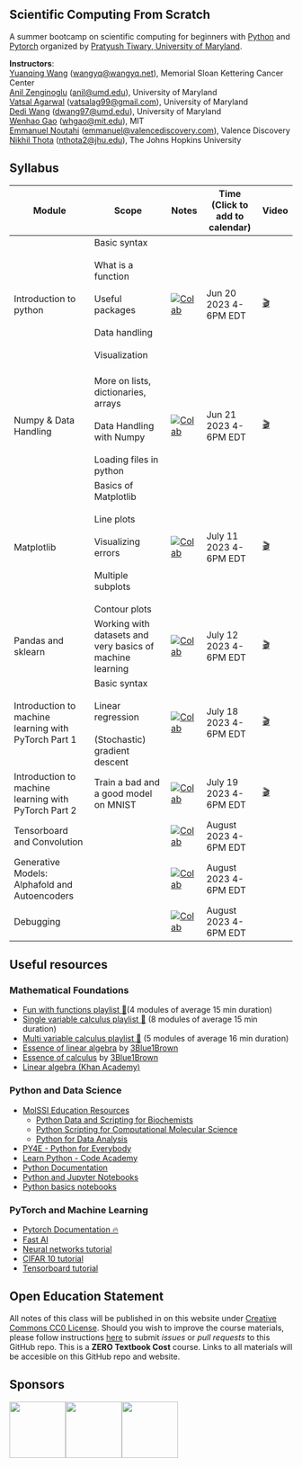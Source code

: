 Scientific Computing From Scratch
---------------------------------
A summer bootcamp on scientific computing for beginners with [Python](https://www.python.org) and [Pytorch](https://pytorch.org) organized by [Pratyush Tiwary, University of Maryland](http://go.umd.edu/tiwarylab).

**Instructors**:<br>
[Yuanqing Wang](http://www.wangyq.net) ([wangyq@wangyq.net](mailto:wangyq@wangyq.net)), Memorial Sloan Kettering Cancer Center<br>
[Anil Zenginoglu](https://anilzen.github.io/) ([anil@umd.edu](mailto:anil@umd.edu)), University of Maryland<br>
[Vatsal Agarwal](https://scholar.google.com/citations?user=DJRhPVgAAAAJ&hl=en) ([vatsalag99@gmail.com](mailto:vatsalag99@gmail.com)), University of Maryland<br>
[Dedi Wang](https://wangdedi1997.github.io/) ([dwang97@umd.edu](mailto:dwang97@umd.edu)), University of Maryland<br>
[Wenhao Gao](https://wenhao-gao.github.io/) ([whgao@mit.edu](mailto:whgao@mit.edu)), MIT<br>
[Emmanuel Noutahi](https://scholar.google.ca/citations?user=JcuwpbQAAAAJ&hl=fr) ([emmanuel@valencediscovery.com](mailto:emmanuel@valencediscovery.com)), Valence Discovery<br>
[Nikhil Thota](https://www.linkedin.com/in/nikhil-thota/) ([nthota2@jhu.edu](mailto:nthota2@jhu.edu)), The Johns Hopkins University<br>



## Syllabus

Module | Scope | Notes | Time <br> (Click to add to calendar) | Video
--------------------- | --------------------- | --------------------- | ------- | --- 
Introduction to python | Basic syntax <br><br> What is a function <br><br> Useful packages <br><br> Data handling <br><br> Visualization <br><br> | [![Colab](https://colab.research.google.com/assets/colab-badge.svg)](https://colab.research.google.com/drive/1y-lHeI1ZpyHou8-dSFBNtGJjzqDzahdV) | Jun 20 2023 4-6PM EDT| [🎬](https://umd.zoom.us/rec/share/_b8DrAM1MYpbRvfpv-3BuyzN9yeacWjKh0To58ZVApRpzpK6FqfWmVkxMsEiEufD.7Ha3oJd8B4C_5d67)
Numpy & Data Handling | More on lists, dictionaries, arrays <br><br> Data Handling with Numpy <br><br> Loading files in python |   [![Colab](https://colab.research.google.com/assets/colab-badge.svg)](https://colab.research.google.com/drive/1qpsjL1PKgM7lqxQz9KqOVpla3VoACmPq)| Jun 21 2023 4-6PM EDT | [🎬](https://umd.zoom.us/rec/share/FOHxmWbnDrewY97e7-dpFSee-bzLUTWSZTSuCmJXmkVdEvikxmpVVXedS2q98VKk.sGgRdNnsyvcGejOH?startTime=1687377536000)
Matplotlib | Basics of Matplotlib <br><br> Line plots <br><br> Visualizing errors <br><br> Multiple subplots <br><br> Contour plots| [![Colab](https://colab.research.google.com/assets/colab-badge.svg)](https://colab.research.google.com/drive/18MoWvoDkv9xKzKrkI-u1Q8Thv56sRk3_?usp=drive_link) |  July 11 2023 4-6PM EDT | [🎬](https://umd.zoom.us/rec/share/JLtWg8xHlQbRAgE2BG4AzMr40nljjETRgfRXNlB3cxMIyWGy8rInCJWP_nwdp-oz.6c9RlLLfNRh4Hzri)
Pandas and sklearn | Working with datasets and very basics of machine learning | [![Colab](https://colab.research.google.com/assets/colab-badge.svg)](https://colab.research.google.com/drive/1FF2BV3uX7hGfQxOkF1GLvFp3CzL7x-5r) |  July 12 2023 4-6PM EDT |  [🎬](https://umd.zoom.us/rec/share/-mAcw7Mg4smGMYlfJ1f5j4GbRqIdfMbAC0ZnfZc0AAf_jUNeSrYIsf-0vrewHXg.YHlNWzRSQPaxZe1r?startTime=1689192277000)
Introduction to machine learning with PyTorch Part 1| Basic syntax <br><br> Linear regression <br><br> (Stochastic) gradient descent| [![Colab](https://colab.research.google.com/assets/colab-badge.svg)](https://colab.research.google.com/drive/1wzkRzzs1VxCoZX1jtmDODdLRS7eXUsM2) |  July 18 2023 4-6PM EDT| [🎬](https://umd.zoom.us/rec/share/IuDWUgq2Pek_DiRUS_nfe8NiOXQpe58SFTSu26_S9K6JNudlCQXGIIAaEmm8AQ81.Dmptvp1CHKdtXDrK?startTime=1689710428000)|
Introduction to machine learning with PyTorch Part 2|Train a bad and a good model on MNIST| [![Colab](https://colab.research.google.com/assets/colab-badge.svg)](https://colab.research.google.com/drive/1wzkRzzs1VxCoZX1jtmDODdLRS7eXUsM2) |  July 19 2023 4-6PM EDT| [🎬](https://umd.zoom.us/rec/share/MhBEGr3bvcqRfNKaPXvD_r5p7BYkXNViZgp5tnKPiXEbR4t_hPkE53xfJeYYjs1W.V8ngCPK70AhElLRO)|
Tensorboard and Convolution | | [![Colab](https://colab.research.google.com/assets/colab-badge.svg)](https://colab.research.google.com/drive/130TNfhAxK-JyxqwDCEVdlOkEFj5CUrEb?usp=sharing) | August 2023 4-6PM EDT
Generative Models: Alphafold and Autoencoders | | [![Colab](https://colab.research.google.com/assets/colab-badge.svg)](https://colab.research.google.com/drive/1j_rZk4zhtfYDUP6Vo4i34nMli-X2nain?usp=sharing) | August 2023 4-6PM EDT
Debugging | | [![Colab](https://colab.research.google.com/assets/colab-badge.svg)](https://colab.research.google.com/drive/10pEYJqsnhzoR1goMdADiH4AdZXQ9jgCF?usp=sharing) | August 2023 4-6PM EDT


## Useful resources

### Mathematical Foundations
- [Fun with functions playlist 🍿](https://www.youtube.com/playlist?list=PLieme_dDfavgNH_eoC5hWX-75fwst0abG)(4 modules of average 15 min duration)
- [Single variable calculus playlist 🍿](https://www.youtube.com/playlist?list=PLieme_dDfaviKfYPpqE6iO5ByxHb9nFmO) (8 modules of average 15 min duration)
- [Multi variable calculus playlist 🍿](https://www.youtube.com/playlist?list=PLieme_dDfavg9CSUr1i_ai3XQnaVbxx1D) (5 modules of average 16 min duration)
- [Essence of linear algebra](https://www.youtube.com/playlist?list=PLZHQObOWTQDPD3MizzM2xVFitgF8hE_ab) by [3Blue1Brown](https://www.3blue1brown.com/)
- [Essence of calculus](https://www.youtube.com/playlist?list=PLZHQObOWTQDMsr9K-rj53DwVRMYO3t5Yr) by [3Blue1Brown](https://www.3blue1brown.com/)
- [Linear algebra (Khan Academy)](https://www.khanacademy.org/math/linear-algebra)

### Python and Data Science
- [MolSSI Education Resources](http://education.molssi.org/resources.html#programming)
    - [Python Data and Scripting for Biochemists](https://education.molssi.org/python-scripting-biochemistry/chapters/setup.html)
    - [Python Scripting for Computational Molecular Science](https://education.molssi.org/python_scripting_cms/)
    - [Python for Data Analysis](https://education.molssi.org/python-data-analysis/)
- [PY4E - Python for Everybody](https://www.py4e.com)
- [Learn Python - Code Academy](https://www.codecademy.com/learn/learn-python)
- [Python Documentation](https://docs.python.org/3/)
- [Python and Jupyter Notebooks](https://qiskit.org/textbook/ch-prerequisites/python-and-jupyter-notebooks.html)
- [Python basics notebooks](https://github.com/okara83/python-pytorch-workshop)


### PyTorch and Machine Learning
- [Pytorch Documentation 🔥](https://pytorch.org/docs/stable/index.html)
- [Fast AI](https://www.fast.ai)
- [Neural networks tutorial](https://pytorch.org/tutorials/beginner/blitz/neural_networks_tutorial.html)
- [CIFAR 10 tutorial](https://pytorch.org/tutorials/beginner/blitz/cifar10_tutorial.html)
- [Tensorboard tutorial](https://pytorch.org/tutorials/intermediate/tensorboard_tutorial.html)

## Open Education Statement
All notes of this class will be published in on this website under [Creative Commons CC0 License](https://creativecommons.org/publicdomain/zero/1.0/).
Should you wish to improve the course materials, please follow instructions [here](pages/contribute.md) to submit _issues_ or _pull requests_ to this GitHub repo.
This is a **ZERO Textbook Cost** course.
Links to all materials will be accesible on this GitHub repo and website.

## Sponsors
<img src="https://www.nsf.gov/images/logos/NSF_4-Color_bitmap_Logo.png" height="100"><img src="https://omc.umd.edu/img/logos/28_informalseal.jpg" height="100"><img src="https://avatars.githubusercontent.com/u/26232579?s=200&v=4" height="100">
